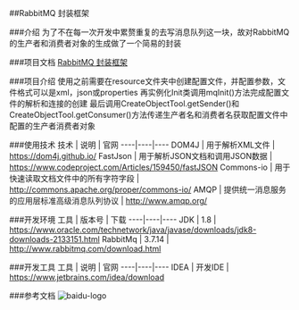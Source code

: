 ##RabbitMQ 封装框架

###介绍
为了不在每一次开发中累赘重复的去写消息队列这一块，故对RabbitMQ的生产者和消费者对象的生成做了一个简易的封装

###项目文档
[RabbitMQ 封装框架](http://192.168.10.61:9601/root/rabbitmq-framework.git)

###项目介绍
使用之前需要在resource文件夹中创建配置文件，并配置参数，文件格式可以是xml，json或properties
再实例化Init类调用mqInit()方法完成配置文件的解析和连接的创建
最后调用CreateObjectTool.getSender()和CreateObjectTool.getConsumer()方法传递生产者名和消费者名获取配置文件中配置的生产者消费者对象


###使用技术
技术 | 说明 | 官网 
----|----|---- 
DOM4J | 用于解析XML文件 | https://dom4j.github.io/
FastJson | 用于解析JSON文档和调用JSON数据 | https://www.codeproject.com/Articles/159450/fastJSON 
Commons-io | 用于快速读取文档文件中的所有字符字段 | http://commons.apache.org/proper/commons-io/ 
AMQP | 提供统一消息服务的应用层标准高级消息队列协议 | http://www.amqp.org/


###开发环境
工具 | 版本号 | 下载
 ----|----|---- 
JDK | 1.8 | https://www.oracle.com/technetwork/java/javase/downloads/jdk8-downloads-2133151.html 
RabbitMq | 3.7.14 | http://www.rabbitmq.com/download.html


###开发工具
工具 | 说明 | 官网
----|----|---- 
IDEA | 开发IDE | https://www.jetbrains.com/idea/download 

###参考文档
![baidu-logo](https://www.baidu.com/img/baidu_85beaf5496f291521eb75ba38eacbd87.svg)